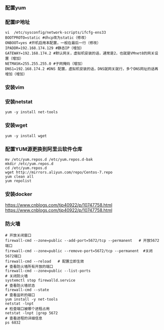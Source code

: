 ### 配置yum
### 配置IP地址
```
vi  /etc/sysconfig/network-scripts/ifcfg-ens33
BOOTPROTO=static #dhcp改为static（修改）
ONBOOT=yes #开机启用本配置，一般在最后一行（修改）
IPADDR=192.168.174.129 #静态IP（增加）
GATEWAY=192.168.174.2 #默认网关，虚拟机安装的话，通常是2，也就是VMnet8的网关设置（增加）
NETMASK=255.255.255.0 #子网掩码（增加）
DNS1=192.168.174.2 #DNS 配置，虚拟机安装的话，DNS就网关就行，多个DNS网址的话再增加（增加）
```
### 安装vim
### 安装netstat
```
yum -y install net-tools
```
### 安装wget
```
yum -y install wget
```
### 配置YUM源更换到阿里云软件仓库
```
mv /etc/yum.repos.d /etc/yum.repos.d-bak
mkdir /etc/yum.repos.d
cd /etc/yum.repos.d
wget http://mirrors.aliyun.com/repo/Centos-7.repo
yum clean all
yum repolist
```
### 安装docker
https://www.cnblogs.com/tjp40922/p/10747758.html
https://www.cnblogs.com/tjp40922/p/10747758.html
### 防火墙
```
# 开放关闭窗口
firewall-cmd --zone=public --add-port=5672/tcp --permanent   # 开放5672端口
firewall-cmd --zone=public --remove-port=5672/tcp --permanent  #关闭5672端口
firewall-cmd --reload   # 配置立即生效
# 查看防火墙所有开放的端口
firewall-cmd --zone=public --list-ports
# 关闭防火墙
systemctl stop firewalld.service
# 查看防火墙状态
firewall-cmd --state
# 查看监听的端口
yum install -y net-tools
netstat -lnpt
# 检查端口被哪个进程占用
netstat -lnpt |grep 5672
# 查看进程的详细信息
ps 6832
```